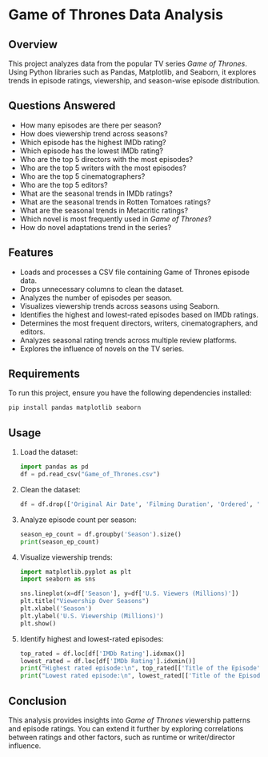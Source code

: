 # Game of Thrones Data Analysis

## Overview
This project analyzes data from the popular TV series *Game of Thrones*. Using Python libraries such as Pandas, Matplotlib, and Seaborn, it explores trends in episode ratings, viewership, and season-wise episode distribution.

## Questions Answered
- How many episodes are there per season?
- How does viewership trend across seasons?
- Which episode has the highest IMDb rating?
- Which episode has the lowest IMDb rating?
- Who are the top 5 directors with the most episodes?
- Who are the top 5 writers with the most episodes?
- Who are the top 5 cinematographers?
- Who are the top 5 editors?
- What are the seasonal trends in IMDb ratings?
- What are the seasonal trends in Rotten Tomatoes ratings?
- What are the seasonal trends in Metacritic ratings?
- Which novel is most frequently used in *Game of Thrones*?
- How do novel adaptations trend in the series?

## Features
- Loads and processes a CSV file containing Game of Thrones episode data.
- Drops unnecessary columns to clean the dataset.
- Analyzes the number of episodes per season.
- Visualizes viewership trends across seasons using Seaborn.
- Identifies the highest and lowest-rated episodes based on IMDb ratings.
- Determines the most frequent directors, writers, cinematographers, and editors.
- Analyzes seasonal rating trends across multiple review platforms.
- Explores the influence of novels on the TV series.

## Requirements
To run this project, ensure you have the following dependencies installed:

```bash
pip install pandas matplotlib seaborn
```

## Usage
1. Load the dataset:
    ```python
    import pandas as pd
    df = pd.read_csv("Game_of_Thrones.csv")
    ```
2. Clean the dataset:
    ```python
    df = df.drop(['Original Air Date', 'Filming Duration', 'Ordered', 'Synopsis'], axis=1)
    ```
3. Analyze episode count per season:
    ```python
    season_ep_count = df.groupby('Season').size()
    print(season_ep_count)
    ```
4. Visualize viewership trends:
    ```python
    import matplotlib.pyplot as plt
    import seaborn as sns
    
    sns.lineplot(x=df['Season'], y=df['U.S. Viewers (Millions)'])
    plt.title("Viewership Over Seasons")
    plt.xlabel('Season')
    plt.ylabel('U.S. Viewership (Millions)')
    plt.show()
    ```
5. Identify highest and lowest-rated episodes:
    ```python
    top_rated = df.loc[df['IMDb Rating'].idxmax()]
    lowest_rated = df.loc[df['IMDb Rating'].idxmin()]
    print("Highest rated episode:\n", top_rated[['Title of the Episode', 'IMDb Rating']])
    print("Lowest rated episode:\n", lowest_rated[['Title of the Episode', 'IMDb Rating']])
    ```

## Conclusion
This analysis provides insights into *Game of Thrones* viewership patterns and episode ratings. You can extend it further by exploring correlations between ratings and other factors, such as runtime or writer/director influence.

